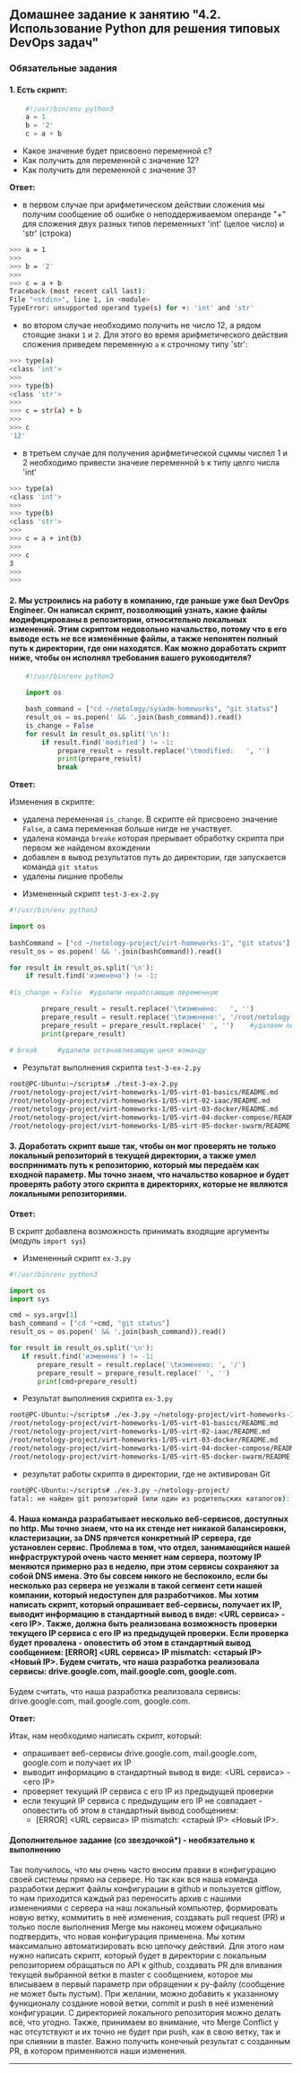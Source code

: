 ## Домашнее задание к занятию "4.2. Использование Python для решения типовых DevOps задач"

### Обязательные задания

#### 1. Есть скрипт:
```python
    #!/usr/bin/env python3
	a = 1
	b = '2'
	c = a + b
```
   * Какое значение будет присвоено переменной c?
   * Как получить для переменной c значение 12?
   * Как получить для переменной c значение 3?
	
   **Ответ:**
   
   * в первом случае при арифметическом действии сложения мы получим сообщение об ошибке о неподдерживаемом операнде "+" для сложения двух разных типов переменныхт 'int' (целое число) и 'str' (строка)
   ```bash
   >>> a = 1
   >>> 
   >>> b = '2'
   >>> 
   >>> c = a + b
   Traceback (most recent call last):
   File "<stdin>", line 1, in <module>
   TypeError: unsupported operand type(s) for +: 'int' and 'str'

   ```
   * во втором случае необходимо получить не число 12, а рядом стоящие знаки ` 1 ` и ` 2 `. Для этого во время арифметического действия сложения приведем переменную ` a ` к строчному типу 'str': 
   
   ```bash
   >>> type(a)
   <class 'int'>
   >>> 
   >>> type(b)
   <class 'str'>
   >>> 
   >>> c = str(a) + b
   >>> 
   >>> c
   '12'
   
   ```
   * в третьем случае для получения арифметической сцммы числел 1 и 2 необходимо привести значеие переменной ` b ` к типу целго числа 'int'
   ```bash
   >>> type(a)
  <class 'int'>
  >>> 
  >>> type(b)
  <class 'str'>
  >>> 
  >>> c = a + int(b)
  >>> 
  >>> c
  3
  >>> 
  >>> 

   ```
   

#### 2. Мы устроились на работу в компанию, где раньше уже был DevOps Engineer. Он написал скрипт, позволяющий узнать, какие файлы модифицированы в репозитории, относительно локальных изменений. Этим скриптом недовольно начальство, потому что в его выводе есть не все изменённые файлы, а также непонятен полный путь к директории, где они находятся. Как можно доработать скрипт ниже, чтобы он исполнял требования вашего руководителя?

```python
    #!/usr/bin/env python3

    import os

	bash_command = ["cd ~/netology/sysadm-homeworks", "git status"]
	result_os = os.popen(' && '.join(bash_command)).read()
    is_change = False
	for result in result_os.split('\n'):
        if result.find('modified') != -1:
            prepare_result = result.replace('\tmodified:   ', '')
            print(prepare_result)
            break

```
   **Ответ:**
   
Изменения в скрипте:
- удалена переменная ` is_change `. В скрипте ей присвоено значение ` False `, а сама переменная больше нигде не участвует.
- удалена команда ` breake ` которая прерывает обработку скрипта при первом же найденом вхождении
- добавлен в вывод результатов путь до директории, где запускается команда ` git status `
- удалены лишние пробелы

* Измененный скрипт ` test-3-ex-2.py `
```python
#!/usr/bin/env python3

import os
    
bashCommand = ["cd ~/netology-project/virt-homeworks-1", "git status"]
result_os = os.popen(' && '.join(bashCommand)).read()

for result in result_os.split('\n'):
    if result.find('изменено') != -1:
    
#is_change = False	#удалили неработающую переменную

        prepare_result = result.replace('\tизменено:   ', '')
        prepare_result = result.replace('\tизменено:', '/root/netology-project/virt-homeworks-1/')  #внесли путь до директории
        prepare_result = prepare_result.replace(' ', '')	#удаляем лишние пробелы
        print(prepare_result)
	
# break		#удалили останавливающую цикл команду

```
* Результат выполнения скрипта  ` test-3-ex-2.py `

```bash
root@PC-Ubuntu:~/scripts# ./test-3-ex-2.py 
/root/netology-project/virt-homeworks-1/05-virt-01-basics/README.md
/root/netology-project/virt-homeworks-1/05-virt-02-iaac/README.md
/root/netology-project/virt-homeworks-1/05-virt-03-docker/README.md
/root/netology-project/virt-homeworks-1/05-virt-04-docker-compose/README.md
/root/netology-project/virt-homeworks-1/05-virt-05-docker-swarm/README.md

```

#### 3. Доработать скрипт выше так, чтобы он мог проверять не только локальный репозиторий в текущей директории, а также умел воспринимать путь к репозиторию, который мы передаём как входной параметр. Мы точно знаем, что начальство коварное и будет проверять работу этого скрипта в директориях, которые не являются локальными репозиториями.

   **Ответ:**
   
 В скрипт добавлена возможность принимать входящие аргументы (модуль ` import sys `)
 * Измененный скрипт ` ex-3.py `
 ```python
#!/usr/bin/env python3

import os
import sys

cmd = sys.argv[1]
bash_command = ["cd "+cmd, "git status"]
result_os = os.popen(' && '.join(bash_command)).read()

for result in result_os.split('\n'):
    if result.find('изменено') != -1:
        prepare_result = result.replace('\tизменено: ', '/')
        prepare_result = prepare_result.replace(' ', '')
        print(cmd+prepare_result)

 ```
 * Результат выполнения скрипта  ` ex-3.py `
 ```bash
root@PC-Ubuntu:~/scripts# ./ex-3.py ~/netology-project/virt-homeworks-1
/root/netology-project/virt-homeworks-1/05-virt-01-basics/README.md
/root/netology-project/virt-homeworks-1/05-virt-02-iaac/README.md
/root/netology-project/virt-homeworks-1/05-virt-03-docker/README.md
/root/netology-project/virt-homeworks-1/05-virt-04-docker-compose/README.md
/root/netology-project/virt-homeworks-1/05-virt-05-docker-swarm/README.md
```
* результат работы скрипта в директории, где не активирован Git
```bash
root@PC-Ubuntu:~/scripts# ./ex-3.py ~/netology-project/
fatal: не найден git репозиторий (или один из родительских каталогов): .git

 ```

#### 4. Наша команда разрабатывает несколько веб-сервисов, доступных по http. Мы точно знаем, что на их стенде нет никакой балансировки, кластеризации, за DNS прячется конкретный IP сервера, где установлен сервис. Проблема в том, что отдел, занимающийся нашей инфраструктурой очень часто меняет нам сервера, поэтому IP меняются примерно раз в неделю, при этом сервисы сохраняют за собой DNS имена. Это бы совсем никого не беспокоило, если бы несколько раз сервера не уезжали в такой сегмент сети нашей компании, который недоступен для разработчиков. Мы хотим написать скрипт, который опрашивает веб-сервисы, получает их IP, выводит информацию в стандартный вывод в виде: <URL сервиса> - <его IP>. Также, должна быть реализована возможность проверки текущего IP сервиса c его IP из предыдущей проверки. Если проверка будет провалена - оповестить об этом в стандартный вывод сообщением: [ERROR] <URL сервиса> IP mismatch: <старый IP> <Новый IP>. Будем считать, что наша разработка реализовала сервисы: drive.google.com, mail.google.com, google.com.

Будем считать, что наша разработка реализовала сервисы: drive.google.com, mail.google.com, google.com.

   **Ответ:**
   
Итак, нам необходимо написать скрипт, который:
- опрашивает веб-сервисы drive.google.com, mail.google.com, google.com и получает их IP
- выводит информацию в стандартный вывод в виде: <URL сервиса> - <его IP>
- проверяет текущий IP сервиса c его IP из предыдущей проверки
- если текущий IP сервиса c предыдущим его IP не совпадает - оповестить об этом в стандартный вывод сообщением: 
  - [ERROR] <URL сервиса> IP mismatch: <старый IP> <Новый IP>. 






#### Дополнительное задание (со звездочкой*) - необязательно к выполнению

Так получилось, что мы очень часто вносим правки в конфигурацию своей системы прямо на сервере. Но так как вся наша команда разработки держит файлы конфигурации в github и пользуется gitflow, то нам приходится каждый раз переносить архив с нашими изменениями с сервера на наш локальный компьютер, формировать новую ветку, коммитить в неё изменения, создавать pull request (PR) и только после выполнения Merge мы наконец можем официально подтвердить, что новая конфигурация применена. Мы хотим максимально автоматизировать всю цепочку действий. Для этого нам нужно написать скрипт, который будет в директории с локальным репозиторием обращаться по API к github, создавать PR для вливания текущей выбранной ветки в master с сообщением, которое мы вписываем в первый параметр при обращении к py-файлу (сообщение не может быть пустым). При желании, можно добавить к указанному функционалу создание новой ветки, commit и push в неё изменений конфигурации. С директорией локального репозитория можно делать всё, что угодно. Также, принимаем во внимание, что Merge Conflict у нас отсутствуют и их точно не будет при push, как в свою ветку, так и при слиянии в master. Важно получить конечный результат с созданным PR, в котором применяются наши изменения. 


---

